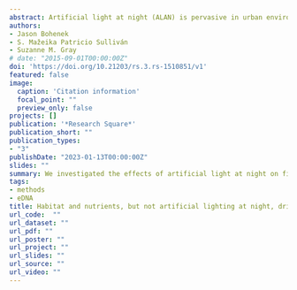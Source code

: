```yaml
---
abstract: Artificial light at night (ALAN) is pervasive in urban environments, yet its potential effects on biotic communities of urban streams are not fully understood. We investigated the effects of ALAN on fish assemblages in 20 lit-unlit paired stream reaches across 10 sites in Columbus, Ohio, USA across two years. Our results show that light trespass into urban streams is approximately doubled during leaf-off in winter months (1.97 lux ± 0.28) compared to leaf-on in summer months (1.00 lux ± 0.19), highlighting the important interceptive effect of canopy coverage in headwater systems. There were no differences in fish assemblages (i.e., abundance, relative abundance, biomass, diversity, guild composition) between lit and unlit reaches (> 100 m apart). Species richness and α-diversity (Hill numbers) scaled positively with mean stream depth. Nutrient concentrations were negatively related to mean fish mass and fish assemblage diversity. Species richness scaled negatively with total phosphorus and α-diversity scaled negatively with orthophosphate. Our results imply that the relatively low-levels of ALAN observed in canopied streams may exert only subtle effects on small stream fish assemblages, which are difficult to detect amongst the multiple, confounded stressors impacting these relatively species-poor, urban systems. Experimental approaches or large-scale manipulative studies may be necessary to isolate the effects of ALAN on streams and fish in urban contexts.
authors:
- Jason Bohenek
- S. Mažeika Patricio Sulliván
- Suzanne M. Gray
# date: "2015-09-01T00:00:00Z"
doi: 'https://doi.org/10.21203/rs.3.rs-1510851/v1'
featured: false
image:
  caption: 'Citation information'
  focal_point: ""
  preview_only: false
projects: []
publication: '*Research Square*'
publication_short: ""
publication_types:
- "3"
publishDate: "2023-01-13T00:00:00Z"
slides: ""
summary: We investigated the effects of artificial light at night on fish assemblages in 20 lit-unlit paired stream reaches across 10 sites in Columbus, Ohio, USA across two years.
tags:
- methods
- eDNA
title: Habitat and nutrients, but not artificial lighting at night, drive fish assemblage composition in urban streams
url_code:  ""
url_dataset: ""
url_pdf: ""
url_poster: ""
url_project: ""
url_slides: ""
url_source: ""
url_video: ""
---
```


